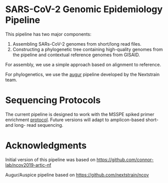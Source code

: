 # SARS-CoV-2 Genomic Epidemiology Pipeline

This pipeline has two major components:

1. Assembling SARs-CoV-2 genomes from short/long read files.
2. Constructing a phylogenetic tree containing high-quality genomes from the pipeline and contextual reference genomes from GISAID.

For assembly, we use a simple approach based on alignment to reference.

For phylogenetics, we use the [augur](https://nextstrain.org/docs/bioinformatics/introduction-to-augur) pipeline developed by the Nextstrain team.

# Sequencing Protocols

The current pipeline is designed to work with the MSSPE spiked primer enrichment [protocol](https://www.protocols.io/private/32717E8D59E211EABDB40242AC110003?step=4). Future versions will adapt to amplicon-based short- and long- read sequencing.

# Acknowledgments

Initial version of this pipeline was based on
https://github.com/connor-lab/ncov2019-artic-nf

Augur/Auspice pipeline based on
https://github.com/nextstrain/ncov
